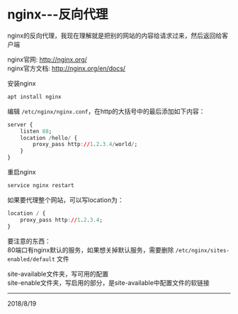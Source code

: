 # nginx---反向代理

nginx的反向代理，我现在理解就是把别的网站的内容给请求过来，然后返回给客户端  

nginx官网: http://nginx.org/  
nginx官方文档: http://nginx.org/en/docs/  

安装nginx  
```r
apt install nginx
```

编辑 `/etc/nginx/nginx.conf`，在http的大括号中的最后添加如下内容：  
```r
server {
    listen 88;
    location /hello/ {
        proxy_pass http://1.2.3.4/world/;
    }
}
```

重启nginx  
```r
service nginx restart
```

如果要代理整个网站，可以写location为：  
```r
location / {
    proxy_pass http://1.2.3.4;
}
```

要注意的东西：  
80端口有nginx默认的服务，如果想关掉默认服务，需要删除 `/etc/nginx/sites-enabled/default` 文件  

site-available文件夹，写可用的配置  
site-enable文件夹，写启用的部分，是site-available中配置文件的软链接  


---
2018/8/19  

